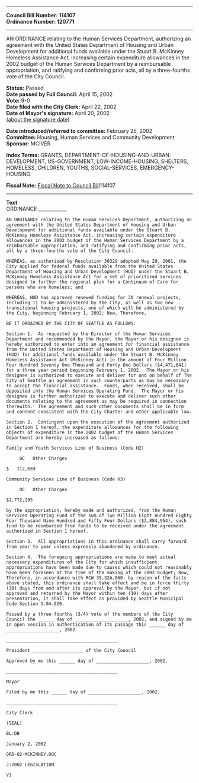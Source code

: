 * * * * *  
  
**Council Bill Number: [](#h0)[](#h2)114107**   
**Ordinance Number: 120771**  
  
* * * * *  
  
AN ORDINANCE relating to the Human Services Department, authorizing an agreement with the United States Department of Housing and Urban Development for additional funds available under the Stuart B. McKinney Homeless Assistance Act, increasing certain expenditure allowances in the 2002 budget of the Human Services Department by a reimbursable appropriation, and ratifying and confirming prior acts, all by a three-fourths vote of the City Council.  
  
**Status:** Passed   
**Date passed by Full Council:** April 15, 2002   
**Vote:** 9-0   
**Date filed with the City Clerk:** April 22, 2002   
**Date of Mayor's signature:** April 20, 2002   
[(about the signature date)](/~public/approvaldate.htm)   
  
  
**Date introduced/referred to committee:** February 25, 2002   
**Committee:** Housing, Human Services and Community Development   
**Sponsor:** MCIVER   
  
**Index Terms:** GRANTS, DEPARTMENT-OF-HOUSING-AND-URBAN-DEVELOPMENT, US-GOVERNMENT, LOW-INCOME-HOUSING, SHELTERS, HOMELESS, CHILDREN, YOUTHS, SOCIAL-SERVICES, EMERGENCY-HOUSING  
  
**Fiscal Note:** [Fiscal Note to Council Bill](http://clerk.seattle.gov/~public/fnote/114107.htm)[](#h1)[](#h3)114107  
  
* * * * *  
  
**Text**  
    ORDINANCE ____________  
  
    AN ORDINANCE relating to the Human Services Department, authorizing an  
    agreement with the United States Department of Housing and Urban  
    Development for additional funds available under the Stuart B.  
    McKinney Homeless Assistance Act, increasing certain expenditure  
    allowances in the 2002 budget of the Human Services Department by a  
    reimbursable appropriation, and ratifying and confirming prior acts,  
    all by a three-fourths vote of the City Council.  
  
    WHEREAS, as authorized by Resolution 30329 adopted May 29, 2001, the  
    City applied for federal funds available from the United States  
    Department of Housing and Urban Development (HUD) under the Stuart B.  
    McKinney Homeless Assistance Act for a set of prioritized services  
    designed to further the regional plan for a Continuum of Care for  
    persons who are homeless; and  
  
    WHEREAS, HUD has approved renewed funding for 30 renewal projects,  
    including 11 to be administered by the City, as well as two new  
    transitional housing projects, one of which will be administered by  
    the City, beginning February 1, 2002; Now, Therefore,  
  
    BE IT ORDAINED BY THE CITY OF SEATTLE AS FOLLOWS:  
  
    Section 1.  As requested by the Director of the Human Services  
    Department and recommended by the Mayor, the Mayor or his designee is  
    hereby authorized to enter into an agreement for financial assistance  
    from the United States Department of Housing and Urban Development  
    (HUD) for additional funds available under the Stuart B. McKinney  
    Homeless Assistance Act (McKinney Act) in the amount of Four Million  
    Four Hundred Seventy One Thousand and Forty One Dollars ($4,471,041)  
    for a three year period beginning February 1, 2002.  The Mayor or his  
    designee is authorized to execute and deliver for and on behalf of The  
    City of Seattle an agreement in such counterparts as may be necessary  
    to accept the financial assistance.  Funds, when received, shall be  
    deposited into the Human Services Operating Fund.  The Mayor or his  
    designee is further authorized to execute and deliver such other  
    documents relating to the agreement as may be required in connection  
    therewith.  The agreement and such other documents shall be in form  
    and content consistent with the City Charter and other applicable law.  
  
    Section 2.  Contingent upon the execution of the agreement authorized  
    in Section 1 hereof, the expenditure allowances for the following  
    objects of expenditure in the 2002 budget of the Human Services  
    Department are hereby increased as follows:  
  
    Family and Youth Services Line of Business (Code H2)  
  
         OC   Other Charges  
  
    $   112,659  
  
    Community Services Line of Business (Code H3)  
  
         OC   Other Charges  
  
    $2,772,295  
  
    by the appropriation, hereby made and authorized, from the Human  
    Services Operating Fund of the sum of Two Million Eight Hundred Eighty  
    Four Thousand Nine Hundred and Fifty Four Dollars ($2,884,954), such  
    fund to be reimbursed from funds to be received under the agreement  
    authorized in Section 1 hereof.  
  
    Section 3.  All appropriations in this ordinance shall carry forward  
    from year to year unless expressly abandoned by ordinance.  
  
    Section 4.  The foregoing appropriations are made to meet actual  
    necessary expenditures of the City for which insufficient  
    appropriations have been made due to causes which could not reasonably  
    have been foreseen at the time of the making of the 2002 budget; Now,  
    Therefore, in accordance with RCW 35.32A.060, by reason of the facts  
    above stated, this ordinance shall take effect and be in force thirty  
    (30) days from and after its approval by the Mayor, but if not  
    approved and returned by the Mayor within ten (10) days after  
    presentation, it shall take effect as provided by Seattle Municipal  
    Code Section 1.04.020.  
  
    Passed by a three-fourths (3/4) vote of the members of the City  
    Council the ______ day of ____________________, 2002, and signed by me  
    in open session in authentication of its passage this ______ day of  
    ____________________, 2002.  
  
    __________________________________________  
  
    President ___________________ of the City Council  
  
    Approved by me this ______ day of ____________________, 2002.  
  
    __________________________________________  
  
    Mayor  
  
    Filed by me this ______ day of ____________________, 2002.  
  
    __________________________________________  
  
    City Clerk  
  
    (SEAL)  
  
    BL:DB  
  
    January 2, 2002  
  
    ORD-02-MCKINNEY.DOC  
  
    J:2002 LEGISLATION  
  
    V1  

